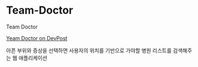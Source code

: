 # Team-Doctor
Team Doctor

[Yeam Doctor on DevPost](https://devpost.com/software/team-doctor)

아픈 부위와 증상을 선택하면 사용자의 위치를 기반으로 가야할 병원 리스트를 검색해주는 웹 애플리케이션
